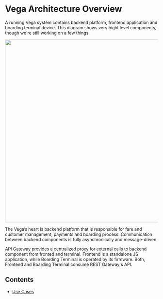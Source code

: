 # Vega Architecture Overview
A running Vega system contains backend platform, frontend application and boarding terminal device. This diagram shows very hight level components, though we're still working on a few things.

<p align="center">
  <img width="600px" src="https://cloud.githubusercontent.com/assets/5632544/20363924/718aae34-ac41-11e6-83f4-9e38f8154420.png"/>
</p>

The Vega’s heart is backend platform that is responsible for fare and customer management, payments and boarding process. Communication between backend components is fully asynchronically and message-driven.

API Gateway provides a centralized proxy for external calls to backend component from fronted and terminal. Frontend is a standalone JS application, while Boarding Terminal is operated by its firmware. Both, Frontend and Boarding Terminal consume REST Gateway's API. 

## Contents
* [Use Cases](usecases.md)
